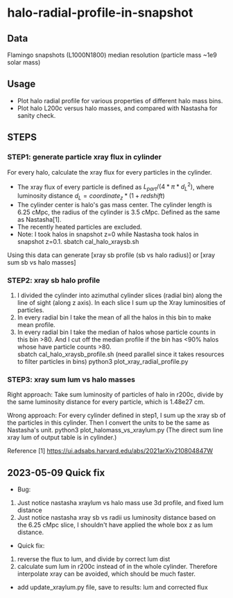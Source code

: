# halo-radial-profile-in-snapshot

## Data
Flamingo snapshots (L1000N1800) median resolution (particle mass ~1e9 solar mass)

## Usage 
- Plot halo radial profile for various properties of different halo mass bins.
- Plot halo L200c versus halo masses, and compared with Nastasha for sanity check.

## STEPS
### STEP1: generate particle xray flux in cylinder
For every halo, calculate the xray flux for every particles in the cylinder.
- The xray flux of every particle is defined as $L_{part}/(4*\pi * d_L^2)$, where luminosity distance $d_L = coordinate_z * (1+redshift)$ 
- The cylinder center is halo's gas mass center. The cylinder length is 6.25 cMpc, the radius of the cylinder is 3.5  cMpc. Defined as the same as Nastasha[1].
- The recently heated particles are excluded. 
- Note: I took halos in snapshot z=0 while Nastasha took halos in snapshot z=0.1.
sbatch cal_halo_xraysb.sh

Using this data can generate [xray sb profile (sb vs halo radius)] or [xray sum sb vs halo masses]

### STEP2: xray sb halo profile
1. I divided the cylinder into azimuthal cylinder slices (radial bin) along the line of sight (along z axis).  In each slice I sum up the Xray luminosities of particles. 
2. In every radial bin I take the mean of all the halos in this bin to make mean profile. 
3. In every radial bin I take the median of halos whose particle counts in this bin >80. And I cut off the median profile if the bin has <90% halos whose have particle counts >80.  
sbatch cal_halo_xraysb_profile.sh (need parallel since it takes resources to filter particles in bins)
python3 plot_xray_radial_profile.py

### STEP3: xray sum lum vs halo masses
Right approach:
Take sum luminosity of particles of halo in r200c, divide by the same luminosity distance for every particle, which is 1.48e27 cm.


Wrong approach:
For every cylinder defined in step1, I sum up the xray sb of the particles in this cylinder. Then I convert the units to be the same as Nastasha's unit.
python3 plot_halomass_vs_xraylum.py (The direct sum line xray lum of output table is in cylinder.)

Reference
[1] https://ui.adsabs.harvard.edu/abs/2021arXiv210804847W

## 2023-05-09 Quick fix
- Bug: 
1. Just notice nastasha xraylum vs halo mass use 3d profile, and fixed lum distance
2. Just notice nastasha xray sb vs radii us luminosity distance based on the 6.25 cMpc slice,
I shouldn't have applied the whole box z as lum distance.

- Quick fix:
1. reverse the flux to lum, and divide by correct lum dist
2. calculate sum lum in r200c instead of in the whole cylinder.
Therefore interpolate xray can be avoided, which should be much faster.

- add update_xraylum.py file, save to results: lum and corrected flux
